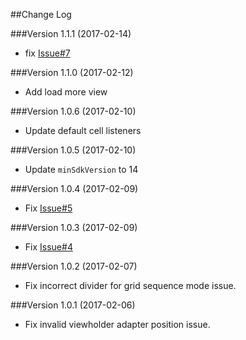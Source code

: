 ##Change Log

###Version 1.1.1 (2017-02-14)
- fix [Issue#7](https://github.com/jaychang0917/SimpleRecyclerView/issues/7)

###Version 1.1.0 (2017-02-12)
- Add load more view

###Version 1.0.6 (2017-02-10)
- Update default cell listeners

###Version 1.0.5 (2017-02-10)
- Update `minSdkVersion` to 14

###Version 1.0.4 (2017-02-09)
- Fix [Issue#5](https://github.com/jaychang0917/SimpleRecyclerView/issues/5)

###Version 1.0.3 (2017-02-09)
- Fix [Issue#4](https://github.com/jaychang0917/SimpleRecyclerView/issues/4)

###Version 1.0.2 (2017-02-07)
- Fix incorrect divider for grid sequence mode issue.

###Version 1.0.1 (2017-02-06)
- Fix invalid viewholder adapter position issue.
